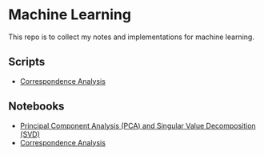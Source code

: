 # Machine Learning 

This repo is to collect my notes and implementations for machine learning.

## Scripts

- [Correspondence Analysis](./corranal.py)

## Notebooks

- [Principal Component Analysis (PCA) and Singular Value Decomposition (SVD)](./notebook/pca_svd.ipynb)
- [Correspondence Analysis](./notebook/corranal.ipynb)

